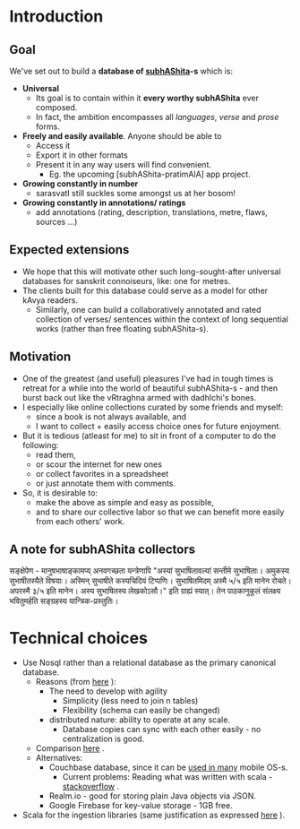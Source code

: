# Introduction
## Goal
We've set out to build a **database of [subhAShita​](https://en.wikipedia.org/wiki/Subhashita) -s** which is:
* **Universal**
    * Its goal is to contain within it **every worthy subhAShita** ever composed.
    * In fact, the ambition encompasses all *languages*, *verse* and *prose* forms.
* **Freely and easily available**. Anyone should be able to
    * Access it
    * Export it in other formats
    * Present it in any way users will find convenient.
      * Eg. the upcoming [subhAShita-pratimAlA] app project.
* **Growing constantly in number**
    * sarasvatI still suckles some amongst us at her bosom!
* **Growing constantly in annotations/ ratings**
    * add annotations (rating, description, translations, metre, flaws, sources ...)


## Expected extensions
* We hope that this will motivate other such long-sought-after universal databases for sanskrit connoiseurs, like: one for metres.
* The clients built for this database could serve as a model for other kAvya readers.
  * Similarly, one can build a collaboratively annotated and rated collection of verses/ sentences within the context of long sequential works (rather than free floating subhAShita-s).

## Motivation
* One of the greatest (and useful) pleasures I've had in tough times is retreat for a while into the world of beautiful subhAShita-s - and then burst back out like the vRtraghna armed with dadhIchi's bones.
* I especially like online collections curated by some friends and myself:
  * since a book is not always available, and
  * I want to collect + easily access choice ones for future enjoyment.
* But it is tedious (atleast for me) to sit in front of a computer to do the following:
    * read them,
    * or scour the internet for new ones
    * or collect favorites in a spreadsheet
    * or just annotate them with comments.
* So, it is desirable to:
    * make the above as simple and easy as possible,
    * and to share our collective labor so that we can benefit more easily from each others' work.

## A note for subhAShita collectors
सङ्क्षेपेण - मानुषभाषाङ्कामप्य् अनवगच्छता यन्त्रेणापि "अस्यां सुभाषितावल्यां सन्तीमे सुभाषिताः। अमुकस्य सुभाषीतस्यैते विषयाः। अस्मिन् सुभाषीते कस्यचिदियं टिप्पणिः। सुभाषितमिदम् अस्मै ५/५ इति मानेन रोचते। अपरस्मै ३/५ इति मानेन। अस्य सुभाषितस्य लेखकोऽसौ।" इति ग्राह्यं स्यात्। तेन पाठकानुकूलं संलक्ष्य भवितुमर्हति सङ्ग्रहस्य यान्त्रिक-प्रस्तुतिः।

# Technical choices
* Use Nosql rather than a relational database as the primary canonical database.
  * Reasons (from [here](https://www.couchbase.com/nosql-resources/why-nosql) ):
    * The need to develop with agility
      * Simplicity (less need to join n tables)
      * Flexibility (schema can easily be changed)
    * distributed nature: ability to operate at any scale.
      * Database copies can sync with each other easily - no centralization is good.
  * Comparison [here](http://db-engines.com/en/system/Cassandra%3BCouchbase%3BMongoDB%3BRedis) .
  * Alternatives:
    * Couchbase database, since it can be [used in many](https://developer.couchbase.com/documentation/mobile/1.4/training/develop/using-the-database/index.html) mobile OS-s.
      * Current problems: Reading what was written with scala - [stackoverflow](http://stackoverflow.com/questions/43315540/couchbase-lite-retrieving-document-properties-after-reopening-database-yields) .
    * Realm.io - good for storing plain Java objects via JSON.
    * Google Firebase for key-value storage - 1GB free.
* Scala for the ingestion libraries (same justification as expressed [here](https://github.com/sanskrit-coders/sanskritnlpjava/blob/master/README.md#scala) ).
